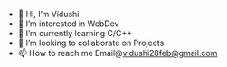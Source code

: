 - 👋 Hi, I’m Vidushi
- 👀 I’m interested in WebDev
- 🌱 I’m currently learning C/C++
- 💞️ I’m looking to collaborate on Projects
- 📫 How to reach me Email@vidushi28feb@gmail.com

<!---
SharmaVidushi28/SharmaVidushi28 is a ✨ special ✨ repository because its `README.md` (this file) appears on your GitHub profile.
You can click the Preview link to take a look at your changes.
--->
